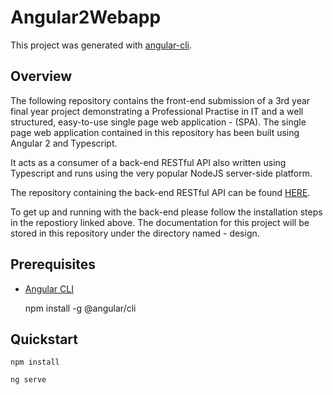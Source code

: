 # Angular2Webapp

This project was generated with [angular-cli](https://github.com/angular/angular-cli).

## Overview

The following repository contains the front-end submission of a 3rd year final year project demonstrating a Professional Practise in IT and a well structured, easy-to-use single page web application - (SPA). The single page web application contained in this repository has been built using Angular 2 and Typescript.

It acts as a consumer of a back-end RESTful API also written using Typescript and runs using the very popular NodeJS server-side platform. 

The repository containing the back-end RESTful API can be found [HERE](https://github.com/damiannolan/typescript-api).

To get up and running with the back-end please follow the installation steps in the repostiory linked above. The documentation for this project will be stored in this repository under the directory named - design.

## Prerequisites

- [Angular CLI](https://cli.angular.io/)

    npm install -g @angular/cli

## Quickstart

    npm install

    ng serve

